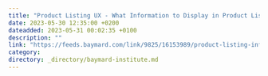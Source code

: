 ```yaml
---
title: "Product Listing UX - What Information to Display in Product Listings (50% Get It Wrong)"
date: 2023-05-30 12:35:00 +0200
dateadded: 2023-05-31 00:02:35 +0100
description: ""
link: "https://feeds.baymard.com/link/9825/16153989/product-listing-information"
category:
directory: _directory/baymard-institute.md
---
```

